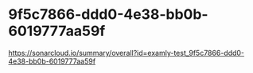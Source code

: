 # 9f5c7866-ddd0-4e38-bb0b-6019777aa59f
https://sonarcloud.io/summary/overall?id=examly-test_9f5c7866-ddd0-4e38-bb0b-6019777aa59f
